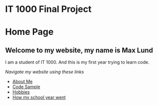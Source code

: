 # IT 1000 Final Project
# Home Page
## Welcome to my website, my name is Max Lund

I am a student of IT 1000. And this is my first year trying to learn code.

_Navigate my website using these links_

* [About Me](./aboutme.md)
* [Code Sample](./code_sample.md)
* [Hobbies](./hobby.md)
* [How my school year went](./marks.md)
